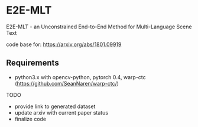 # E2E-MLT
 E2E-MLT - an Unconstrained End-to-End Method for Multi-Language Scene Text
 
code base for:  https://arxiv.org/abs/1801.09919

## Requirements
  - python3.x with opencv-python, pytorch 0.4, warp-ctc (https://github.com/SeanNaren/warp-ctc/)  

TODO
 - provide link to generated dataset 
 - update arxiv with current paper status
 - finalize code 
